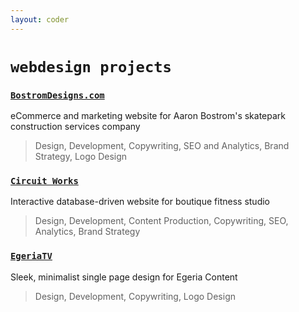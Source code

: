 ```yaml
---
layout: coder
---
```


# `webdesign projects`



### [`BostromDesigns.com`](http://www.bostromdesigns.com)
eCommerce and marketing website for Aaron Bostrom's skatepark construction services company
> Design, Development, Copywriting, SEO and Analytics, Brand Strategy, Logo Design


### [`Circuit Works`](http://circuitworksla.com)
Interactive database-driven website for boutique fitness studio
> Design, Development, Content Production, Copywriting, SEO, Analytics, Brand Strategy


### [`EgeriaTV`](https://egeriatv.com)
Sleek, minimalist single page design for Egeria Content
> Design, Development, Copywriting, Logo Design
